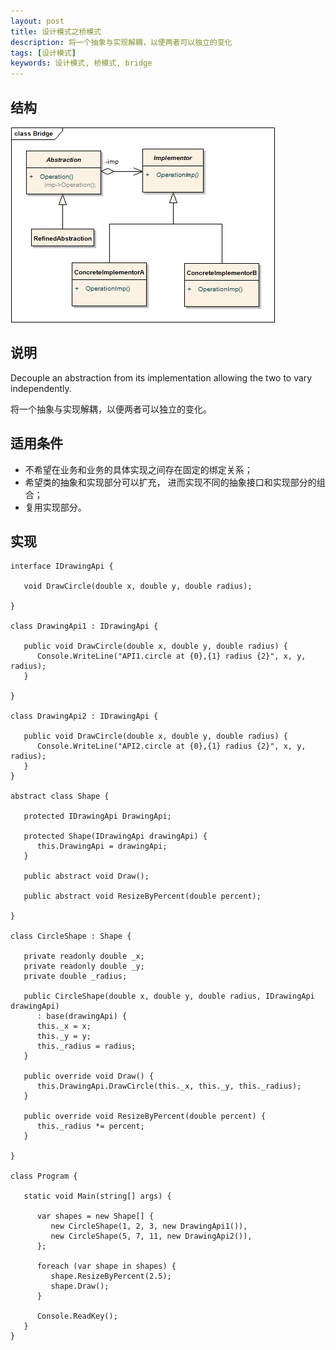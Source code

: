 ```yaml
---
layout: post
title: 设计模式之桥模式
description: 将一个抽象与实现解耦，以便两者可以独立的变化
tags: [设计模式]
keywords: 设计模式, 桥模式, bridge
---
```


## 结构

![桥模式](/assets/post-images/bridge.png)

## 说明

Decouple an abstraction from its implementation allowing the two to vary independently.

将一个抽象与实现解耦，以便两者可以独立的变化。

## 适用条件

- 不希望在业务和业务的具体实现之间存在固定的绑定关系；
- 希望类的抽象和实现部分可以扩充， 进而实现不同的抽象接口和实现部分的组合；
- 复用实现部分。

## 实现

    interface IDrawingApi {

       void DrawCircle(double x, double y, double radius);

    }

    class DrawingApi1 : IDrawingApi {

       public void DrawCircle(double x, double y, double radius) {
          Console.WriteLine("API1.circle at {0},{1} radius {2}", x, y, radius);
       }

    }

    class DrawingApi2 : IDrawingApi {

       public void DrawCircle(double x, double y, double radius) {
          Console.WriteLine("API2.circle at {0},{1} radius {2}", x, y, radius);
       }
    }

    abstract class Shape {

       protected IDrawingApi DrawingApi;

       protected Shape(IDrawingApi drawingApi) {
          this.DrawingApi = drawingApi;
       }

       public abstract void Draw();

       public abstract void ResizeByPercent(double percent);

    }

    class CircleShape : Shape {

       private readonly double _x;
       private readonly double _y;
       private double _radius;

       public CircleShape(double x, double y, double radius, IDrawingApi drawingApi)
          : base(drawingApi) {
          this._x = x;
          this._y = y;
          this._radius = radius;
       }

       public override void Draw() {
          this.DrawingApi.DrawCircle(this._x, this._y, this._radius);
       }

       public override void ResizeByPercent(double percent) {
          this._radius *= percent;
       }

    }

    class Program {

       static void Main(string[] args) {
          
          var shapes = new Shape[] {
             new CircleShape(1, 2, 3, new DrawingApi1()),
             new CircleShape(5, 7, 11, new DrawingApi2()),
          };
          
          foreach (var shape in shapes) {
             shape.ResizeByPercent(2.5);
             shape.Draw();
          }

          Console.ReadKey();
       }
    }
